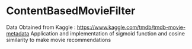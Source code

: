 # ContentBasedMovieFilter
Data Obtained from Kaggle : https://www.kaggle.com/tmdb/tmdb-movie-metadata
Application and implementation of sigmoid function and cosine similarity to make movie recommendations
